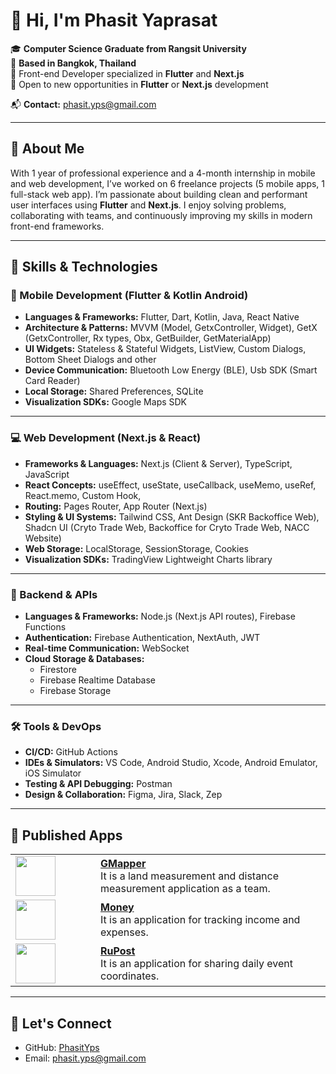 # 👋 Hi, I'm Phasit Yaprasat

🎓 **Computer Science Graduate from Rangsit University**  
📍 **Based in Bangkok, Thailand**  
💼 Front-end Developer specialized in **Flutter** and **Next.js**  
🚀 Open to new opportunities in **Flutter** or **Next.js** development

📬 **Contact:** [phasit.yps@gmail.com](mailto:phasit.yps@gmail.com)

---

## 🚀 About Me

With 1 year of professional experience and a 4-month internship in mobile and web development, I’ve worked on 6 freelance projects (5 mobile apps, 1 full-stack web app). I’m passionate about building clean and performant user interfaces using **Flutter** and **Next.js**. I enjoy solving problems, collaborating with teams, and continuously improving my skills in modern front-end frameworks.

---
## 💼 Skills & Technologies

### 📱 Mobile Development (Flutter & Kotlin Android)

- **Languages & Frameworks:** Flutter, Dart, Kotlin, Java, React Native
- **Architecture & Patterns:** MVVM (Model, GetxController, Widget), GetX (GetxController, Rx types, Obx, GetBuilder, GetMaterialApp) 
- **UI Widgets:** Stateless & Stateful Widgets, ListView, Custom Dialogs, Bottom Sheet Dialogs and other
- **Device Communication:** Bluetooth Low Energy (BLE), Usb SDK (Smart Card Reader)  
- **Local Storage:** Shared Preferences, SQLite  
- **Visualization SDKs:** Google Maps SDK

---

### 💻 Web Development (Next.js & React)

- **Frameworks & Languages:** Next.js (Client & Server), TypeScript, JavaScript  
- **React Concepts:** useEffect, useState, useCallback, useMemo, useRef, React.memo, Custom Hook, 
- **Routing:** Pages Router, App Router (Next.js)  
- **Styling & UI Systems:** Tailwind CSS, Ant Design (SKR Backoffice Web), Shadcn UI (Cryto Trade Web, Backoffice for Cryto Trade Web, NACC Website) 
- **Web Storage:** LocalStorage, SessionStorage, Cookies 
- **Visualization SDKs:** TradingView Lightweight Charts library

---

### 🔧 Backend & APIs

- **Languages & Frameworks:** Node.js (Next.js API routes), Firebase Functions  
- **Authentication:** Firebase Authentication, NextAuth, JWT  
- **Real-time Communication:** WebSocket  
- **Cloud Storage & Databases:**  
  - Firestore  
  - Firebase Realtime Database  
  - Firebase Storage

---

### 🛠 Tools & DevOps

- **CI/CD:** GitHub Actions  
- **IDEs & Simulators:** VS Code, Android Studio, Xcode, Android Emulator, iOS Simulator  
- **Testing & API Debugging:** Postman  
- **Design & Collaboration:** Figma, Jira, Slack, Zep

---

## 📱 Published Apps

<table>
  <tr>
    <td width="120">
      <img src="https://play-lh.googleusercontent.com/zMARYTYOuPh2jzpelXrIx9ff3E858X1qzXEQfMf7Y5wM-6JOPGVo-Xxn49difXNJ638=w480-h960-rw" width="64" />
    </td>
    <td>
      <b><a href="https://play.google.com/store/apps/details?id=com.gis.map.survey.gmaps&hl=th">GMapper</a></b><br/>
      It is a land measurement and distance measurement application as a team.
    </td>
  </tr>
  <tr>
    <td width="120">
      <img src="https://play-lh.googleusercontent.com/l4CqwYpFJ00VwFjSD6DfYWgL79uerBBJpjGoxwfmOqjqPHKqNmvWZvHzIzs0ewJKRw=w480-h960-rw" width="64" />
    </td>
    <td>
      <b><a href="https://play.google.com/store/apps/details?id=com.phasit.money&hl=th">Money</a></b><br/>
      It is an application for tracking income and expenses.
    </td>
  </tr>
  <tr>
    <td width="120">
      <img src="https://play-lh.googleusercontent.com/LzGkU9oVfmzoZ4NW4cG8ttSBc1i3tKeE6stUldoTUWRSw3KafEDvIP0_MeSRHZW6GWM=w480-h960-rw" width="64" />
    </td>
    <td>
      <b><a href="https://play.google.com/store/apps/details?id=com.phasit.rupost&hl=th">RuPost</a></b><br/>
      It is an application for sharing daily event coordinates.
    </td>
  </tr>
</table>

---


## 🔗 Let's Connect

- GitHub: [PhasitYps](https://github.com/PhasitYps)  
- Email: [phasit.yps@gmail.com](mailto:phasit.yps@gmail.com)

